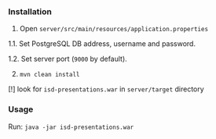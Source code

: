 ### Installation

1. Open `server/src/main/resources/application.properties`

  1.1. Set PostgreSQL DB address, username and password.
  
  1.2. Set server port (`9000` by default).
  
2. `mvn clean install`

[!] look for `isd-presentations.war` in `server/target` directory

### Usage

Run: `java -jar isd-presentations.war`

